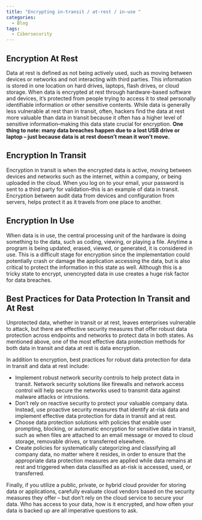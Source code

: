```yaml
---
title: "Encrypting in-transit / at-rest / in-use "
categories:
  - Blog
tags:
  - Cibersecurity
---
```

<h2>Encryption At Rest</h2>

Data at rest is defined as not being actively used, such as moving between devices or networks and not interacting with third parties. This information is stored in one location on hard drives, laptops, flash drives, or cloud storage. When data is encrypted at rest through hardware-based software and devices, it’s protected from people trying to access it to steal personally identifiable information or other sensitive contents. While data is generally less vulnerable at rest than in transit, often, hackers find the data at rest more valuable than data in transit because it often has a higher level of sensitive information–making this data state crucial for encryption. <strong>One thing to note: many data breaches happen due to a lost USB drive or laptop – just because data is at rest doesn’t mean it won’t move. </strong>

<h2>Encryption In Transit</h2>

Encryption in transit is when the encrypted data is active, moving between devices and networks such as the internet, within a company, or being uploaded in the cloud. When you log on to your email, your password is sent to a third party for validation–this is an example of data in transit. Encryption between audit data from devices and configuration from servers, helps protect it as it travels from one place to another.

<h2>Encryption In Use</h2>

When data is in use, the central processing unit of the hardware is doing something to the data, such as coding, viewing, or playing a file. Anytime a program is being updated, erased, viewed, or generated, it is considered in use. This is a difficult stage for encryption since the implementation could potentially crash or damage the application accessing the data, but is also critical to protect the information in this state as well. Although this is a tricky state to encrypt, unencrypted data in use creates a huge risk factor for data breaches. 


<h2>Best Practices for Data Protection In Transit and At Rest</h2>

Unprotected data, whether in transit or at rest, leaves enterprises vulnerable to attack, but there are effective security measures that offer robust data protection across endpoints and networks to protect data in both states. As mentioned above, one of the most effective data protection methods for both data in transit and data at rest is data encryption.

In addition to encryption, best practices for robust data protection for data in transit and data at rest include:
<ul>
<li>Implement robust network security controls to help protect data in transit. Network security solutions like firewalls and network access control will help secure the networks used to transmit data against malware attacks or intrusions.</li>
<li>Don’t rely on reactive security to protect your valuable company data. Instead, use proactive security measures that identify at-risk data and implement effective data protection for data in transit and at rest.</li>
<li>Choose data protection solutions with policies that enable user prompting, blocking, or automatic encryption for sensitive data in transit, such as when files are attached to an email message or moved to cloud storage, removable drives, or transferred elsewhere.</li>
<li>Create policies for systematically categorizing and classifying all company data, no matter where it resides, in order to ensure that the appropriate data protection measures are applied while data remains at rest and triggered when data classified as at-risk is accessed, used, or transferred.</li>
</ul>

Finally, if you utilize a public, private, or hybrid cloud provider for storing data or applications, carefully evaluate cloud vendors based on the security measures they offer – but don’t rely on the cloud service to secure your data. Who has access to your data, how is it encrypted, and how often your data is backed up are all imperative questions to ask.